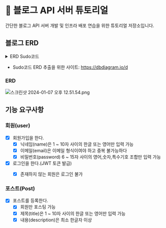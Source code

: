 # 🚀 블로그 API 서버 튜토리얼
간단한 블로그 API 서버 개발 및 인프라 배포 연습을 위한 튜토리얼 저장소입니다. 

## 블로그 ERD

<details>
  <summary>ERD Sudo코드</summary>

    Table users {
    id integer [primary key]
    name varchar(255) [not null]
    email varchar(255) [unique, not null]
    password varchar(255) [not null]
    }
    
    Table posts {
    id integer [primary key]
    title varchar(255) [not null]
    description text [not null]
    user_id integer
    }
    
    
    Ref: users.id < posts.user_id 
</details>

- Sudo코드 ERD 추출을 위한 사이트: https://dbdiagram.io/d

### ERD
![스크린샷 2024-01-07 오후 12.51.54.png](..%2F..%2F%EC%8A%A4%ED%81%AC%EB%A6%B0%EC%83%B7%202024-01-07%20%EC%98%A4%ED%9B%84%2012.51.54.png)


## 기능 요구사항

### 회원(user)
- [x] 회원가입을 한다.
  - [x] 닉네임(name)은 1 ~ 10자 사이의 한글 또는 영어만 입력 가능
  - [x] 이메일(email)은 이메일 형식이여야 하고 중복 불가능하다
  - [x] 비밀번호(password) 6 ~ 15자 사이의 영어,숫자,특수기호 조합만 입력 가능

- [x] 로그인을 한다.(JWT 토큰 발급)
  - [x] 존재하지 않는 회원은 로그인 불가


### 포스트(Post)
- [x] 포스트를 등록한다.
  - [x] 회원만 포스팅 가능
  - [x] 제목(title)은 1 ~ 10자 사이의 한글 또는 영어만 입력 가능
  - [x] 내용(description)은 최소 한글자 이상
